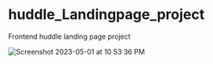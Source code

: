 # huddle_Landingpage_project
Frontend huddle landing page project


![Screenshot 2023-05-01 at 10 53 36 PM](https://user-images.githubusercontent.com/95878059/235577736-9967f6a1-5cff-4eb1-8bfd-1749be9ef3f4.jpg)


